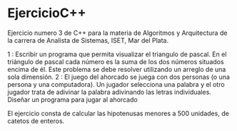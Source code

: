 # EjercicioC++

Ejercicio numero 3 de C++ para la materia de Algoritmos y Arquitectura de la carrera de Analista de Sistemas, ISET, Mar del Plata.

1 : Escribir un programa que permita visualizar el triangulo de pascal. En el triángulo de pascal cada número es la suma de los
dos números situados encima de él. Este problema se debe resolver utilizando un arreglo de una sola dimensión. 
2 : El juego del ahorcado se juega con dos personas (o una persona y una computadora). Un jugador selecciona una palabra y
el otro jugador trata de adivinar la palabra adivinando las letras individuales. Diseñar un programa para jugar al ahorcado

El ejercicio consta de calcular las hipotenusas menores a 500 unidades, de catetos de enteros.
